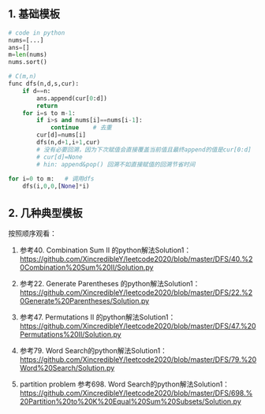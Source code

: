 ## 1. 基础模板
```python
# code in python
nums=[...]
ans=[]
m=len(nums)
nums.sort()

# C(m,n)
func dfs(n,d,s,cur):
    if d==n:
        ans.append(cur[0:d])
        return
    for i=s to m-1:
        if i>s and nums[i]==nums[i-1]:
            continue    # 去重
        cur[d]=nums[i]
        dfs(n,d+1,i+1,cur)
        # 没有必要回溯，因为下次赋值会直接覆盖当前值且最终append的值是cur[0:d]
        # cur[d]=None   
        # hin: append&pop() 回溯不如直接赋值的回溯节省时间
        
for i=0 to m:   # 调用dfs
    dfs(i,0,0,[None]*i)
```

## 2. 几种典型模板

按照顺序观看：

1. 参考40. Combination Sum II 的python解法Solution1：
https://github.com/XincredibleY/leetcode2020/blob/master/DFS/40.%20Combination%20Sum%20II/Solution.py

2. 参考22. Generate Parentheses 的python解法Solution1：
https://github.com/XincredibleY/leetcode2020/blob/master/DFS/22.%20Generate%20Parentheses/Solution.py

3. 参考47. Permutations II 的python解法Solution1：
https://github.com/XincredibleY/leetcode2020/blob/master/DFS/47.%20Permutations%20II/Solution.py

4. 参考79. Word Search的python解法Solution1：
https://github.com/XincredibleY/leetcode2020/blob/master/DFS/79.%20Word%20Search/Solution.py

5. partition problem 参考698. Word Search的python解法Solution1：
https://github.com/XincredibleY/leetcode2020/blob/master/DFS/698.%20Partition%20to%20K%20Equal%20Sum%20Subsets/Solution.py
